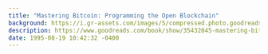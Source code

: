 ```yaml
---
title: "Mastering Bitcoin: Programming the Open Blockchain"
background: https://i.gr-assets.com/images/S/compressed.photo.goodreads.com/books/1497423191l/35432045._SX50_.jpg
description: https://www.goodreads.com/book/show/35432045-mastering-bitcoin
date: 1995-08-19 10:42:32 -0400
---
```

